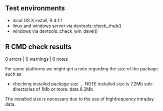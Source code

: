 ## Test environments
* local OS X install, R 4.1.1
* linux and windows server via devtools::check_rhub()
* windows via devtools::check_win_devel()

## R CMD check results

0 errors | 0 warnings | 0 notes

For some platforms we might get a note regarding the size of the package such as

* checking installed package size ... NOTE
  installed size is  7.2Mb
  sub-directories of 1Mb or more:
    data   6.3Mb
    
The installed size is necessary due to the use of highfrequency intraday data.